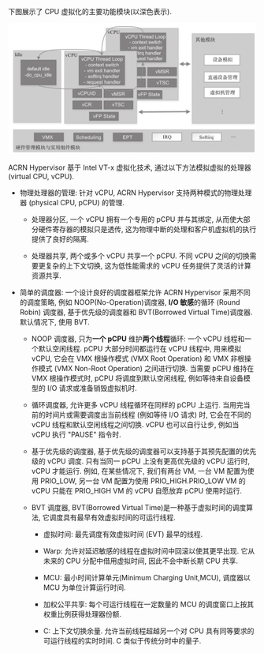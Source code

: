 
下图展示了 CPU 虚拟化的主要功能模块(以深色表示)​.

![2024-11-03-22-33-08.png](./images/2024-11-03-22-33-08.png)

ACRN Hypervisor 基于 Intel VT-x 虚拟化技术, 通过以下方法模拟虚拟的处理器(virtual CPU, vCPU).

* 物理处理器的管理: 针对 vCPU, ACRN Hypervisor 支持两种模式的物理处理器 (physical CPU, pCPU) 的管理.

  * 处理器分区, 一个 vCPU 拥有一个专用的 pCPU 并与其绑定, 从而使大部分硬件寄存器的模拟只是透传, 这为物理中断的处理和客户机虚拟机的执行提供了良好的隔离.

  * 处理器共享, 两个或多个 vCPU 共享一个 pCPU. 不同 vCPU 之间的切换需要更复杂的上下文切换, 这为低性能需求的 vCPU 任务提供了灵活的计算资源共享.

* 简单的调度器: 一个设计良好的调度器框架允许 ACRN Hypervisor 采用不同的调度策略, 例如 NOOP(No-Operation)调度器, **I/O 敏感**的循环 (Round Robin) 调度器, 基于优先级的调度器和 BVT(Borrowed Virtual Time)调度器. 默认情况下, 使用 BVT.

  * NOOP 调度器, 只为**一个 pCPU** 维护**两个线程**循环: 一个 vCPU 线程和一个默认空闲线程. pCPU 大部分时间都运行在 vCPU 线程中, 用来模拟 vCPU, 它会在 VMX 根操作模式 (VMX Root Operation) 和 VMX 非根操作模式 (VMX Non-Root Operation) 之间进行切换. 当需要 pCPU 维持在 VMX 根操作模式时, pCPU 将调度到默认空闲线程, 例如等待来自设备模型的 I/O 请求或准备销毁虚拟机时.

  * 循环调度器, 允许更多 vCPU 线程循环在同样的 pCPU 上运行. 当用完当前的时间片或需要调度出当前线程 (例如等待 I/O 请求) 时, 它会在不同的 vCPU 线程和默认空闲线程之间切换. vCPU 也可以自行让步, 例如当 vCPU 执行 "PAUSE" 指令时.

  * 基于优先级的调度器, 基于优先级的调度器可以支持基于其预先配置的优先级的 vCPU 调度. 只有当同一 pCPU 上没有更高优先级的 vCPU 运行时, vCPU 才能运行. 例如, 在某些情况下, 我们有两台 VM, 一台 VM 配置为使用 PRIO_LOW, 另一台 VM 配置为使用 PRIO_HIGH.PRIO_LOW VM 的 vCPU 只能在 PRIO_HIGH VM 的 vCPU 自愿放弃 pCPU 使用时运行.

  * BVT 调度器, BVT(Borrowed Virtual Time)是一种基于虚拟时间的调度算法, 它调度具有最早有效虚拟时间的可运行线程.

    * 虚拟时间: 最先调度有效虚拟时间 (EVT) 最早的线程.

    * Warp: 允许对延迟敏感的线程在虚拟时间中回滚以使其更早出现. 它从未来的 CPU 分配中借用虚拟时间, 因此不会中断长期 CPU 共享.

    * MCU: 最小时间计算单元(Minimum Charging Unit,MCU), 调度器以 MCU 为单位计算运行时间.

    * 加权公平共享: 每个可运行线程在一定数量的 MCU 的调度窗口上按其权重比例获得处理器份额.

    * C: 上下文切换余量. 允许当前线程超越另一个对 CPU 具有同等要求的可运行线程的实时时间. C 类似于传统分时中的量子.

